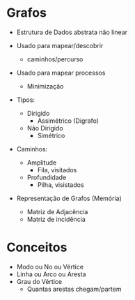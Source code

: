 # Grafos
- Estrutura de Dados abstrata não linear
- Usado para mapear/descobrir
    - caminhos/percurso

- Usado para mapear processos
    - Minimização

- Tipos:
    - Dirigido
        - Assimétrico (Dígrafo)
    - Não Dirigido
        - Simétrico

- Caminhos:
    - Amplitude
        - Fila, visitados
    - Profundidade
        - Pilha, visistados

- Representação de Grafos (Memória)
    - Matriz de Adjacência
    - Matriz de incidência

# Conceitos
- Modo ou No ou Vértice
- Linha ou Arco ou Aresta
- Grau do Vértice
    - Quantas arestas chegam/partem
